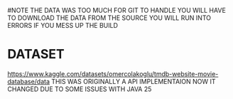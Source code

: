 #NOTE THE DATA WAS TOO MUCH FOR GIT TO HANDLE YOU WILL HAVE TO DOWNLOAD THE DATA FROM THE SOURCE YOU WILL RUN INTO ERRORS IF YOU MESS UP THE BUILD
# DATASET
https://www.kaggle.com/datasets/omercolakoglu/tmdb-website-movie-database/data
THIS WAS ORIGINALLY A API IMPLEMENTAION NOW IT CHANGED DUE TO SOME ISSUES WITH JAVA 25
